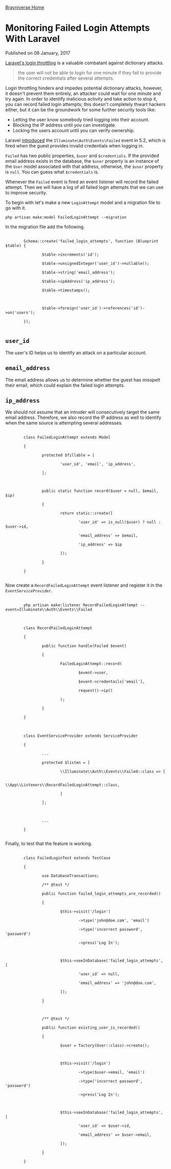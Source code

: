 [Brayniverse <span class="sr-only">Home</span>](/)
# Monitoring Failed Login Attempts With Laravel

Published on <time datetime="2017-01-18">08 January, 2017</time>

<a href="https://laravel.com/docs/5.3/authentication#login-throttling" target="_blank" rel="noopener">Laravel's login throttling</a> is a valuable combatant against dictionary attacks.
> the user will not be able to login for one minute if they fail to provide the correct credentials after several attempts.

Login throttling hinders and impedes potential dictionary attacks, however, it doesn't prevent them entirely, an attacker could wait for one minute and try again. In order to identify malicious activity and take action to stop it, you can record failed login attempts; this doesn't completely thwart hackers either, but it can be the groundwork for some further security tools like:

- Letting the user know somebody tried logging into their account.
- Blocking the IP address until you can investigate.
- Locking the users account until you can verify ownership.

Laravel <a href="https://github.com/laravel/framework/pull/13761" target="_blank" rel="noopener">introduced</a> the <code>Illuminate\Auth\Events\Failed</code> event in 5.2, which is fired when the guest provides invalid credentials when logging in.

`Failed` has two public properties, `$user` and `$credentials`. If the provided email address exists in the database, the `$user` property is an instance of the `User` model associated with that address, otherwise, the `$user` property is `null`. You can guess what `$credentials` is.

Whenever the `Failed` event is fired an event listener will record the failed attempt. Then we will have a log of all failed login attempts that we can use to improve security.

To begin with let's make a new <code>LoginAttempt</code> model and a migration file to go with it.

```php artisan make:model FailedLoginAttempt --migration```

In the migration file add the following.

<pre>
    <code>
        Schema::create('failed_login_attempts', function (Blueprint $table) {<br />
        &#9;$table-&gt;increments('id');<br />
        &#9;$table-&gt;unsignedInteger('user_id')-&gt;nullable();<br />
        &#9;$table-&gt;string('email_address');<br />
        &#9;$table-&gt;ipAddress('ip_address');<br />
        &#9;$table-&gt;timestamps();<br />
        <br />
        &#9;$table-&gt;foreign('user_id')-&gt;references('id')-&gt;on('users');<br />
        });
    </code>
</pre>
<h2 id="user_id"><code>user_id</code></h2>
<p>The user's ID helps us to identify an attack on a particular account.</p>
<h2 id="email_address"><code>email_address</code></h2>
<p>The email address allows us to determine whether the guest has misspelt their email, which could explain the failed login attempts.</p>
<h2 id="ip_address"><code>ip_address</code></h2>
<p>We should not assume that an intruder will consecutively target the same email address. Therefore, we also record the IP address as well to identify when the same source is attempting several addresses.</p>
<pre>
    <code>
        class FailedLoginAttempt extends Model<br />
        {<br />
        &#9;protected $fillable = [<br />
        &#9;&#9;'user_id', 'email', 'ip_address',<br />
        &#9;];<br />
        <br />
        &#9;public static function record($user = null, $email, $ip)<br />
        &#9;{<br />
        &#9;&#9;return static::create([<br />
        &#9;&#9;&#9;'user_id' =&gt; is_null($user) ? null : $user-&gt;id,<br />
        &#9;&#9;&#9;'email_address' =&gt; $email,<br />
        &#9;&#9;&#9;'ip_address' =&gt; $ip<br />
        &#9;&#9;]);<br />
        &#9;}<br />
        }
    </code>
</pre>
<p>Now create a <code>RecordFailedLoginAttempt</code> event listener and register it in the <code>EventServiceProvider</code>.</p>
<pre>
    <code>
        php artisan make:listener RecordFailedLoginAttempt --event=Illuminate\\Auth\\Events\\Failed
    </code>
</pre>
<pre>
    <code>
        class RecordFailedLoginAttempt<br />
        {<br />
        &#9;public function handle(Failed $event)<br />
        &#9;{<br />
        &#9;&#9;FailedLoginAttempt::record(<br />
        &#9;&#9;&#9;$event-&gt;user,<br />
        &#9;&#9;&#9;$event-&gt;credentails['email'],<br />
        &#9;&#9;&#9;request()-&gt;ip()<br />
        &#9;&#9;);<br />
        &#9;}<br />
        }
    </code>
</pre>
<pre>
    <code>
        class EventServiceProvider extends ServiceProvider<br />
        {<br />
        &#9;...<br />
        &#9;protected $listen = [<br />
        &#9;&#9;\\Illuminate\\Auth\\Events\\Failed::class =&gt; [<br />
        &#9;&#9;&#9;\\App\\Listeners\\RecordFailedLoginAttempt::class,<br />
        &#9;&#9;]<br />
        &#9;];<br />
        <br />
        &#9;...<br />
        }
    </code>
</pre>
<p>Finally, to test that the feature is working.</p>
<pre>
    <code>
        class FailedLoginTest extends TestCase<br />
        {<br />
        &#9;use DatabaseTransactions;<br />
        &#9;/** @test */<br />
        &#9;public function failed_login_attempts_are_recorded()<br />
        &#9;{<br />
        &#9;&#9;$this-&gt;visit('/login')<br />
        &#9;&#9;&#9;-&gt;type('john@doe.com', 'email')<br />
        &#9;&#9;&#9;-&gt;type('incorrect password', 'password')<br />
        &#9;&#9;&#9;-&gt;press('Log In');<br />
        <br />
        &#9;&#9;$this-&gt;seeInDatabase('failed_login_attempts', [<br />
        &#9;&#9;&#9;'user_id' =&gt; null,<br />
        &#9;&#9;&#9;'email_address' =&gt; 'john@doe.com',<br />
        &#9;&#9;]);<br />
        &#9;}<br />
        <br />
        &#9;/** @test */<br />
        &#9;public function existing_user_is_recorded()<br />
        &#9;{<br />
        &#9;&#9;$user = factory(User::class)-&gt;create();<br />
        <br />
        &#9;&#9;$this-&gt;visit('/login')<br />
        &#9;&#9;&#9;-&gt;type($user-&gt;email, 'email')<br />
        &#9;&#9;&#9;-&gt;type('incorrect password', 'password')<br />
        &#9;&#9;&#9;-&gt;press('Log In');<br />
        <br />
        &#9;&#9;$this-&gt;seeInDatabase('failed_login_attempts', [<br />
        &#9;&#9;&#9;'user_id' =&gt; $user-&gt;id,<br />
        &#9;&#9;&#9;'email_address' =&gt; $user-&gt;email,<br />
        &#9;&#9;]);<br />
        &#9;}<br />
        }
    </code>
</pre>
